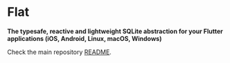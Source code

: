 # Flat
**The typesafe, reactive and lightweight SQLite abstraction for your Flutter applications (iOS, Android, Linux, macOS, Windows)**

Check the main repository [README](https://github.com/Amir-P/flat).